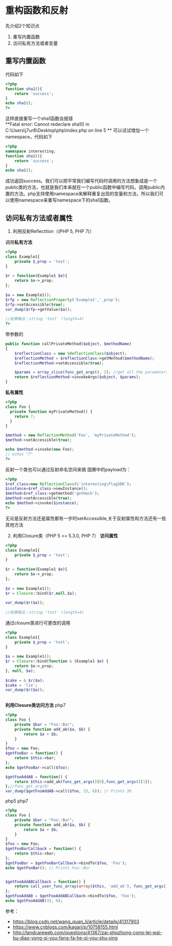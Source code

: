 # 重构函数和反射

先介绍2个知识点

1. 重写内置函数
2. 访问私有方法或者变量

## 重写内置函数
代码如下
```php
<?php
function sha1(){
	return 'success';
}
echo sha1();
?>
```
这样直接重写一个sha1函数会报错  
**Fatal error: Cannot redeclare sha1() in C:\Users\j7ur8\Desktop\php\index.php on line 5 ** 
可以试试增加一个namespace，代码如下
```php
<?php
namespace interesting;
function sha1(){
	return 'success';
}
echo sha1();
```
成功返回success。我们可以把平常我们编写代码时调用的方法想象成是一个public类的方法，也就是我们本来就在一个public函数中编写代码，调用public内置的方法。php支持使用namespace来解释重复出现的变量和方法，所以我们可以使用namespace来重写namespace下的sha1函数。

## 访问私有方法或者属性
1. 利用反射Reflecttion（(PHP 5, PHP 7)）

调用**私有方法**
```php
<?php  
class Example1{ 
    private $_prop = 'test'; 
} 
 
$r = function(Example1 $e){ 
    return $e->_prop; 
}; 
 
$a = new Example1(); 
$rfp = new ReflectionProperty('Example1','_prop'); 
$rfp->setAccessible(true); 
var_dump($rfp->getValue($a)); 
 
//结果输出：string 'test' (length=4) 
?> 
```
带参数的
```php
public function callPrivateMethod($object, $methodName)
{
    $reflectionClass = new \ReflectionClass($object);
    $reflectionMethod = $reflectionClass->getMethod($methodName);
    $reflectionMethod->setAccessible(true);

    $params = array_slice(func_get_args(), 2); //get all the parameters after $methodName
    return $reflectionMethod->invokeArgs($object, $params);
}
```
**私有属性**
```php
<?php
class Foo {
  private function myPrivateMethod() {
    return 7;
  }
}

$method = new ReflectionMethod('Foo', 'myPrivateMethod');
$method->setAccessible(true);

echo $method->invoke(new Foo);
// echos "7"
?>
```
反射一个类也可以通过反射命名空间来搞
国赛中的payload为：
```php
<?php
$ref_class=new ReflectionClass(\'interesting\FlagSDK');
$instance=$ref_class->newInstance();
$method=$ref_class->getmethod('getHash');
$method->setAccessible(true);
echo $method->invoke($instance);
?>
```

无论是反射方法还是属性都有一步时setAccessible,关于反射属性和方法还有一些其他方法

2. 利用Closure类（PHP 5 >= 5.3.0, PHP 7）
**访问属性**
```php
<?php  
class Example1{ 
    private $_prop = 'test'; 
} 
 
$r = function(Example1 $e){ 
    return $e->_prop; 
}; 
 
$a = new Example1(); 
$r = Closure::bind($r,null,$a); 
 
var_dump($r($a)); 
 
//结果输出：string 'test' (length=4) 
```
通过closure类进行可更改的调用
```php
<?php  
class Example1{ 
    private $_prop = 'test'; 
} 
 
$a = new Example1(); 
$r = Closure::bind(function & (Example1 $e) { 
    return $e->_prop; 
}, null, $a); 
 
$cake = & $r($a); 
$cake = 'lie'; 
var_dump($r($a)); 
 
```

**利用Closure类访问方法**
php7
```php
<?php
class Foo {
    private $bar = "Foo::Bar";
    private function add_ab($a, $b) {
        return $a + $b;
    }
}
$foo = new Foo;
$getFooBar = function() {
    return $this->bar;
};
echo $getFooBar->call($foo); 

$getFooAddAB = function() {
    return $this->add_ab(func_get_args()[0],func_get_args()[1]);
};//func_get_arg(0)
var_dump($getFooAddAB->call($foo, 33, 6)); // Prints 39
```
php5 php7
```php
<?php
class Foo {
    private $bar = "Foo::Bar";
    private function add_ab($a, $b) {
        return $a + $b;
    }
}
$foo = new Foo;
$getFooBarCallback = function() {
    return $this->bar;
};
$getFooBar = $getFooBarCallback->bindTo($foo, 'Foo');
echo $getFooBar(); // Prints Foo::Bar


$getFooAddABCallback = function() {
    return call_user_func_array(array($this, 'add_ab'), func_get_args());
};
$getFooAddAB = $getFooAddABCallback->bindTo($foo, 'Foo');
echo $getFooAddAB(33, 6); 
```

参考：
- https://blog.csdn.net/wang_quan_li/article/details/41317903
- https://www.cnblogs.com/kagari/p/10758155.html
- http://landcareweb.com/questions/41367/zai-phpzhong-cong-lei-wai-bu-diao-yong-si-you-fang-fa-he-si-you-shu-xing